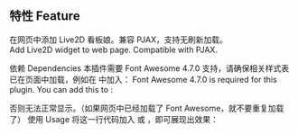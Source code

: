 ## 特性 Feature

在网页中添加 Live2D 看板娘。兼容 PJAX，支持无刷新加载。  
Add Live2D widget to web page. Compatible with PJAX.

依赖 Dependencies
本插件需要 Font Awesome 4.7.0 支持，请确保相关样式表已在页面中加载，例如在 <head> 中加入：
Font Awesome 4.7.0 is required for this plugin. You can add this to <head>:

<link rel="stylesheet" href="https://cdn.jsdelivr.net/npm/font-awesome/css/font-awesome.min.css">
否则无法正常显示。（如果网页中已经加载了 Font Awesome，就不要重复加载了）
使用 Usage
将这一行代码加入 <head> 或 <body>，即可展现出效果：

<script src="https://cdn.jsdelivr.net/gh/taylorlottner/xiaobudian@0.0.1/autoload.js"></script>
